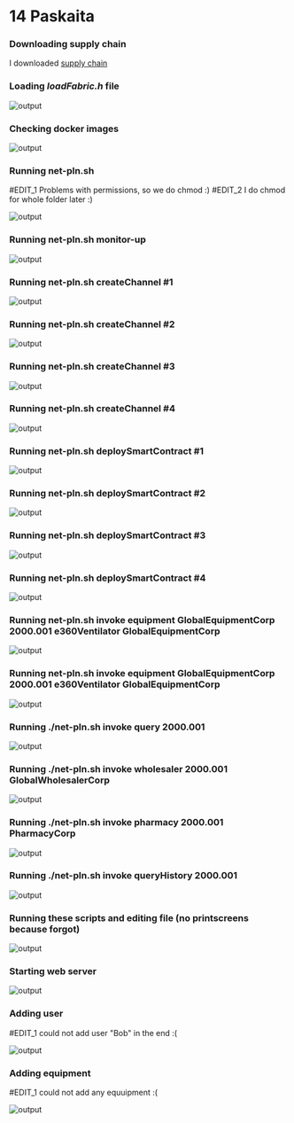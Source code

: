 # 14 Paskaita

### Downloading supply chain

I downloaded [supply chain](https://myhsts.org/hyperledger-fabric-book/ch7-hyperledger-fabric-supply-chain-dapp.zip)

### Loading *loadFabric.h* file

![output](./1nuotr.png)

### Checking docker images

![output](./2nuotr.png)

### Running net-pln.sh

#EDIT_1 Problems with permissions, so we do chmod :)
#EDIT_2 I do chmod for whole folder later :)

![output](./3nuotr.png)

### Running net-pln.sh monitor-up

![output](./4nuotr.png)

### Running net-pln.sh createChannel #1

![output](./5nuotr.png)

### Running net-pln.sh createChannel #2

![output](./5.1nuotr.png)

### Running net-pln.sh createChannel #3

![output](./5.2nuotr.png)

### Running net-pln.sh createChannel #4

![output](./5.3nuotr.png)

### Running net-pln.sh deploySmartContract #1

![output](./6nuotr.png)

### Running net-pln.sh deploySmartContract #2

![output](./6.1nuotr.png)

### Running net-pln.sh deploySmartContract #3

![output](./6.2nuotr.png)

### Running net-pln.sh deploySmartContract #4

![output](./6.3nuotr.png)

### Running net-pln.sh invoke equipment GlobalEquipmentCorp 2000.001 e360Ventilator GlobalEquipmentCorp

![output](./7nuotr.png)

### Running net-pln.sh invoke equipment GlobalEquipmentCorp 2000.001 e360Ventilator GlobalEquipmentCorp

![output](./7nuotr.png)

### Running  ./net-pln.sh invoke query 2000.001

![output](./8nuotr.png)

### Running ./net-pln.sh invoke wholesaler 2000.001 GlobalWholesalerCorp

![output](./9nuotr.png)

### Running ./net-pln.sh invoke pharmacy 2000.001 PharmacyCorp

![output](./10nuotr.png)

### Running ./net-pln.sh invoke queryHistory 2000.001

![output](./11nuotr.png)

### Running these scripts and editing file (no printscreens because forgot)

![output](./12nuotr.png)

### Starting web server

![output](./13nuotr.png)

### Adding user

#EDIT_1 could not add user "Bob" in the end :(

![output](./14nuotr.png)

### Adding equipment

#EDIT_1 could not add any equuipment :(

![output](./15nuotr.png)